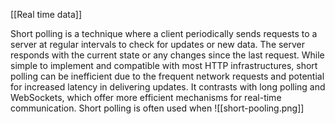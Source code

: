 [[Real time data]]

Short polling is a technique where a client periodically sends requests to a server at regular intervals to check for updates or new data. The server responds with the current state or any changes since the last request. While simple to implement and compatible with most HTTP infrastructures, short polling can be inefficient due to the frequent network requests and potential for increased latency in delivering updates. It contrasts with long polling and WebSockets, which offer more efficient mechanisms for real-time communication. Short polling is often used when 
![[short-pooling.png]]
